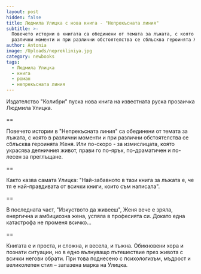 ```yaml
---
layout: post
hidden: false
title: Людмила Улицка с нова книга - "Непрекъсната линия"
subtitle: >-
  Повечето истории в книгата са обединени от темата за лъжата, с която в
  различни моменти и при различни обстоятелства се сблъсква героинята Женя
author: Antonia
image: /Uploads/neprekliniya.jpg
category: newbooks
tags:
  - Людмила Улицка
  - книга
  - роман
  - непрекъсната линия
---
```

Издателство "Колибри" пуска нова книга на известната руска прозаичка Людмила Улицка.

\==

Повечето истории в "Непрекъсната линия" са обединени от темата за лъжата, с която в различни моменти и при различни обстоятелства се сблъсква героинята Женя. Или по-скоро - за измислицата, която украсява делничния живот, прави го по-ярък, по-драматичен и по-лесен за преглъщане. 

\==

Както казва самата Улицка: "Най-забавното в тази книга за лъжата е, че тя е най-правдивата от всички книги, които съм написала".

\==

В последната част, "Изкуството да живееш", Женя вече е зряла, енергична и амбициозна жена, успяла в професията си. Докато една катастрофа не променя всичко…

\==

Книгата е и проста, и сложна, и весела, и тъжна. Обикновени хора и познати ситуации, но в едно вълнуващо пътешествие през живота с всички негови обрати. При това поднесено с психологизъм, мъдрост и великолепен стил – запазена марка на Улицка.
